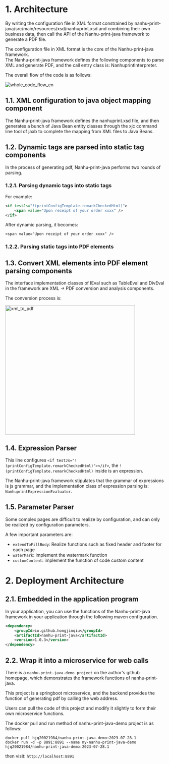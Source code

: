 # 1. Architecture
By writing the configuration file in XML format constrained by nanhu-print-java/src/main/resources/xsd/nanhuprint.xsd and combining their own business data,
then call the API of the Nanhu-print-java framework to generate a PDF file.

The configuration file in XML format is the core of the Nanhu-print-java framework.<br>
The Nanhu-print-java framework defines the following components to parse XML and generate PDF, and the call entry class is: NanhuprintInterpreter.<br>

The overall flow of the code is as follows:

![whole_code_flow_en](https://github.com/hongjinqiu/nanhu-print-java/assets/1661806/7a50f5f5-bc06-4af3-9877-9ff2082aded3)

 
## 1.1. XML configuration to java object mapping component
The Nanhu-print-java framework defines the nanhuprint.xsd file, and then generates a bunch of Java Bean entity classes through the xjc command line tool of jaxb to complete the mapping from XML files to Java Beans.

## 1.2. Dynamic tags are parsed into static tag components

In the process of generating pdf, Nanhu-print-java performs two rounds of parsing.

### 1.2.1. Parsing dynamic tags into static tags

For example:
```xml
<if testJs="!(printConfigTemplate.remarkCheckedHtml)">
    <span value="Upon receipt of your order xxxx" />
</if>
```

After dynamic parsing, it becomes:

`<span value="Upon receipt of your order xxxx" />`

### 1.2.2. Parsing static tags into PDF elements

## 1.3. Convert XML elements into PDF element parsing components
The interface implementation classes of IEval such as TableEval and DivEval in the framework are XML -> PDF conversion and analysis components.

The conversion process is:

<img width="411" alt="xml_to_pdf" src="https://github.com/hongjinqiu/nanhu-print-java/assets/1661806/11fc0bd0-f898-4ef4-81ae-4768b20ed92d">

## 1.4. Expression Parser
This line configures `<if testJs="!(printConfigTemplate.remarkCheckedHtml)"></if>`, the `!(printConfigTemplate.remarkCheckedHtml)` inside is an expression.

The Nanhu-print-java framework stipulates that the grammar of expressions is js grammar, and the implementation class of expression parsing is: `NanhuprintExpressionEvaluator`.

## 1.5. Parameter Parser

Some complex pages are difficult to realize by configuration, and can only be realized by configuration parameters.

A few important parameters are:

- `extendToFillBody`: Realize functions such as fixed header and footer for each page
- `waterMark`: implement the watermark function
- `customContent`: implement the function of code custom content

# 2. Deployment Architecture

## 2.1. Embedded in the application program

In your application, you can use the functions of the Nanhu-print-java framework in your application through the following maven configuration.

```xml
<dependency>
    <groupId>io.github.hongjinqiu</groupId>
    <artifactId>nanhu-print-java</artifactId>
    <version>1.0.3</version>
</dependency>
```

## 2.2. Wrap it into a microservice for web calls
There is a `nanhu-print-java-demo project` on the author's github homepage, which demonstrates the framework functions of nanhu-print-java.

This project is a springboot microservice, and the backend provides the function of generating pdf by calling the web address.

Users can pull the code of this project and modify it slightly to form their own microservice functions.

The docker pull and run method of nanhu-print-java-demo project is as follows:

```
docker pull hjq20021984/nanhu-print-java-demo:2023-07-28.1
docker run -d -p 8891:8891 --name my-nanhu-print-java-demo hjq20021984/nanhu-print-java-demo:2023-07-28.1
```

then visit: `http://localhost:8891`
